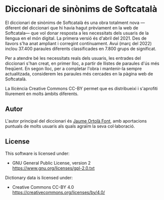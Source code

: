 # Diccionari de sinònims de Softcatalà

El diccionari de sinònims de Softcatalà és una obra totalment nova &mdash;diferent del diccionari que hi havia hagut prèviament en la web de Softcatala&mdash; que vol donar resposta a les necessitats dels usuaris de la llengua en el món digital. La primera versió és d'abril del 2021. Des de llavors s'ha anat ampliant i corregint contínuament. Avui (març del 2022) inclou 37.400 paraules diferents classificades en 7.800 grups de significat. 

Per a atendre bé les necessitats reals dels usuaris, les entrades del diccionari s'han creat, en primer lloc, a partir de llistes de paraules d'ús més  freqüent. En segon lloc, per a completar l'obra i mantenir-la sempre actualitzada, considerem les paraules més cercades en la pàgina web de Softcatalà.

La llicència Creative Commons CC-BY permet que es distribueixi i s'aprofiti lliurement en molts àmbits diferents. 

## Autor
L'autor principal del diccionari és [Jaume Ortolà Font](https://github.com/jaumeortola/), amb aportacions puntuals de molts usuaris als quals agraïm la seva col·laboració.

## License
This software is licensed under: 

  * GNU General Public License, version 2 https://www.gnu.org/licenses/gpl-2.0.txt

Dictionary data is licensed under:

  * Creative Commons CC-BY 4.0 https://creativecommons.org/licenses/by/4.0/

